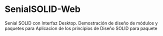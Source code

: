 # SenialSOLID-Web
Senial SOLID con Interfaz Desktop. Demostración de diseño de módulos y paquetes para Aplicacion de los principios de Diseño SOLID para paquete
